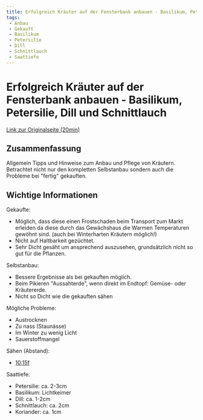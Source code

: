 ```yaml
---
title: Erfolgreich Kräuter auf der Fensterbank anbauen - Basilikum, Petersilie, Dill und Schnittlauch
tags:
 - Anbau
 - Gekauft
 - Basilikum
 - Petersilie
 - Dill
 - Schnittlauch
 - Saattiefe
---
```


# Erfolgreich Kräuter auf der Fensterbank anbauen - Basilikum, Petersilie, Dill und Schnittlauch

[Link zur Originalseite (20min)](https://www.youtube.com/watch?v=VHbx6nb3lRU)

## Zusammenfassung

Allgemein Tipps und Hinweise zum Anbau und Pflege von Kräutern.
Betrachtet nicht nur den kompletten Selbstanbau sondern auch die Probleme bei "fertig" gekauften.


## Wichtige Informationen

Gekaufte:

* Möglich, dass diese einen Frostschaden beim Transport zum Markt erleiden da diese durch das Gewächshaus die Warmen Temperaturen gewöhnt sind. (auch bei Winterharten Kräutern möglich!)
* Nicht auf Haltbarkeit gezüchtet.
* Sehr Dicht gesäht um ansprechend auszusehen, grundsätzlich nicht so gut für die Pflanzen.


Selbstanbau:

* Bessere Ergebnisse als bei gekauften möglich.
* Beim Pikieren "Aussahterde", wenn direkt im Endtopf: Gemüse- oder Kräutererde.
* Nicht so Dicht wie die gekauften sähen

Mögliche Probleme:

* Austrocknen
* Zu nass (Staunässe)
* Im Winter zu wenig Licht
* Sauerstoffmangel 

Sähen (Abstand):

* [10:15f](https://youtu.be/VHbx6nb3lRU?t=617)

Saattiefe:

* Petersilie: ca. 2-3cm
* Basilikum: Lichtkeimer
* Dill: ca. 1-2cm
* Schnittlauch: ca. 2cm
* Koriander: ca. 1cm
